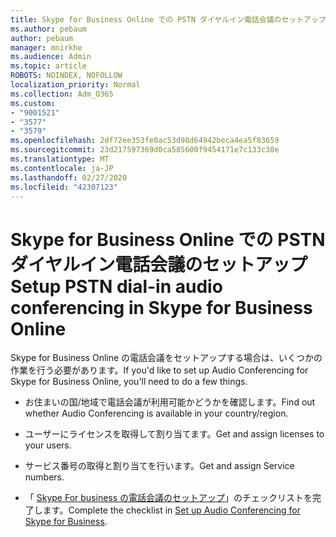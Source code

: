```yaml
---
title: Skype for Business Online での PSTN ダイヤルイン電話会議のセットアップ
ms.author: pebaum
author: pebaum
manager: mnirkhe
ms.audience: Admin
ms.topic: article
ROBOTS: NOINDEX, NOFOLLOW
localization_priority: Normal
ms.collection: Adm_O365
ms.custom:
- "9001521"
- "3577"
- "3579"
ms.openlocfilehash: 2df72ee353fe0ac53d98d64942beca4ea5f83659
ms.sourcegitcommit: 23d217597369d0ca585600f9454171e7c133c30e
ms.translationtype: MT
ms.contentlocale: ja-JP
ms.lasthandoff: 02/27/2020
ms.locfileid: "42307123"
---
```

# <a name="setup-pstn-dial-in-audio-conferencing-in-skype-for-business-online"></a><span data-ttu-id="47a28-102">Skype for Business Online での PSTN ダイヤルイン電話会議のセットアップ</span><span class="sxs-lookup"><span data-stu-id="47a28-102">Setup PSTN dial-in audio conferencing in Skype for Business Online</span></span>

<span data-ttu-id="47a28-103">Skype for Business Online の電話会議をセットアップする場合は、いくつかの作業を行う必要があります。</span><span class="sxs-lookup"><span data-stu-id="47a28-103">If you'd like to set up Audio Conferencing for Skype for Business Online, you'll need to do a few things.</span></span> 

- <span data-ttu-id="47a28-104">お住まいの国/地域で電話会議が利用可能かどうかを確認します。</span><span class="sxs-lookup"><span data-stu-id="47a28-104">Find out whether Audio Conferencing is available in your country/region.</span></span>

- <span data-ttu-id="47a28-105">ユーザーにライセンスを取得して割り当てます。</span><span class="sxs-lookup"><span data-stu-id="47a28-105">Get and assign licenses to your users.</span></span>

- <span data-ttu-id="47a28-106">サービス番号の取得と割り当てを行います。</span><span class="sxs-lookup"><span data-stu-id="47a28-106">Get and assign Service numbers.</span></span>

- <span data-ttu-id="47a28-107">「 [Skype For business の電話会議のセットアップ](https://docs.microsoft.com/SkypeForBusiness/audio-conferencing-in-office-365/set-up-audio-conferencing)」のチェックリストを完了します。</span><span class="sxs-lookup"><span data-stu-id="47a28-107">Complete the checklist in [Set up Audio Conferencing for Skype for Business](https://docs.microsoft.com/SkypeForBusiness/audio-conferencing-in-office-365/set-up-audio-conferencing).</span></span>
